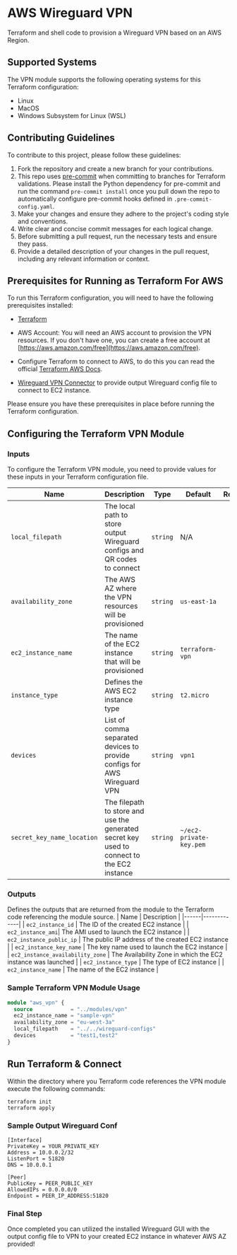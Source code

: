 # AWS Wireguard VPN
Terraform and shell code to provision a Wireguard VPN based on an AWS Region.

## Supported Systems
The VPN module supports the following operating systems for this Terraform configuration:
- Linux
- MacOS
- Windows Subsystem for Linux (WSL)

## Contributing Guidelines
To contribute to this project, please follow these guidelines:

1. Fork the repository and create a new branch for your contributions.
2. This repo uses [pre-commit](https://pre-commit.com/index.html) when committing to branches for Terraform validations.
Please install the Python dependency for pre-commit and run the command `pre-commit install` once you pull down the repo to automatically configure pre-commit hooks defined in `.pre-commit-config.yaml`.
3. Make your changes and ensure they adhere to the project's coding style and conventions.
4. Write clear and concise commit messages for each logical change.
5. Before submitting a pull request, run the necessary tests and ensure they pass.
6. Provide a detailed description of your changes in the pull request, including any relevant information or context.

## Prerequisites for Running as Terraform For AWS
To run this Terraform configuration, you will need to have the following prerequisites installed:
- [Terraform](https://www.terraform.io/downloads.html)

- AWS Account: You will need an AWS account to provision the VPN resources. If you don't have one, you can create a free account at [https://aws.amazon.com/free](https://aws.amazon.com/free).

- Configure Terraform to connect to AWS, to do this you can read the official [Terraform AWS Docs](https://registry.terraform.io/providers/hashicorp/aws/latest/docs#authentication-and-configuration).

- [Wireguard VPN Connector](https://www.wireguard.com/) to provide output Wireguard config file to connect to EC2 instance.

Please ensure you have these prerequisites in place before running the Terraform configuration.

## Configuring the Terraform VPN Module

### Inputs
To configure the Terraform VPN module, you need to provide values for these inputs in your Terraform configuration file.

| Name | Description | Type | Default | Required |
|------|-------------|------|---------|:--------:|
| `local_filepath` | The local path to store output Wireguard configs and QR codes to connect | `string` | N/A | Yes |
| `availability_zone` | The AWS AZ where the VPN resources will be provisioned | `string` | `us-east-1a` | No |
| `ec2_instance_name` | The name of the EC2 instance that will be provisioned | `string` | `terraform-vpn` | No |
| `instance_type` | Defines the AWS EC2 instance type | `string` | `t2.micro` | No |
| `devices` | List of comma separated devices to provide configs for AWS Wireguard VPN | `string` | `vpn1` | No |
| `secret_key_name_location` | The filepath to store and use the generated secret key used to connect to the EC2 instance | `string` | `~/ec2-private-key.pem` | No |

### Outputs
Defines the outputs that are returned from the module to the Terraform code referencing the module source.
| Name | Description |
|------|-------------|
| `ec2_instance_id` | The ID of the created EC2 instance |
| `ec2_instance_ami`| The AMI used to launch the EC2 instance |
| `ec2_instance_public_ip` | The public IP address of the created EC2 instance |
| `ec2_instance_key_name` | The key name used to launch the EC2 instance |
| `ec2_instance_availability_zone` | The Availability Zone in which the EC2 instance was launched |
| `ec2_instance_type` | The type of EC2 instance |
| `ec2_instance_name` | The name of the EC2 instance |


### Sample Terraform VPN Module Usage
```terraform
module "aws_vpn" {
  source            = "../modules/vpn"
  ec2_instance_name = "sample-vpn"
  availability_zone = "eu-west-3a"
  local_filepath    = "../../wireguard-configs"
  devices           = "test1,test2"
}
```

## Run Terraform & Connect
Within the directory where you Terraform code references the VPN module execute the following commands:
```shell
terraform init
terraform apply
```
### Sample Output Wireguard Conf
```
[Interface]
PrivateKey = YOUR_PRIVATE_KEY
Address = 10.0.0.2/32
ListenPort = 51820
DNS = 10.0.0.1

[Peer]
PublicKey = PEER_PUBLIC_KEY
AllowedIPs = 0.0.0.0/0
Endpoint = PEER_IP_ADDRESS:51820
```

### Final Step
Once completed you can utilized the installed Wireguard GUI with the output config file to VPN to your created EC2 instance in whatever AWS AZ provided!